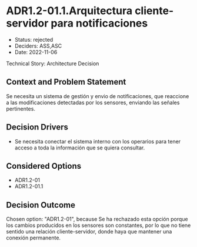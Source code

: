 # ADR1.2-01.1.Arquitectura cliente-servidor para notificaciones

* Status: rejected
* Deciders: ASS,ASC
* Date: 2022-11-06

Technical Story: Architecture Decision

## Context and Problem Statement

Se necesita un sistema de gestión y envio de notificaciones, que reaccione a las modificaciones detectadas por los sensores, enviando las señales pertinentes.

## Decision Drivers

* Se necesita conectar el sistema interno con los operarios para tener acceso a toda la información que se quiera consultar.

## Considered Options

* ADR1.2-01
* ADR1.2-01.1

## Decision Outcome

Chosen option: "ADR1.2-01", because Se ha rechazado esta opción porque los cambios producidos en los sensores son constantes, por lo que no tiene sentido una relación cliente-servidor, donde haya que mantener una conexión permanente.
